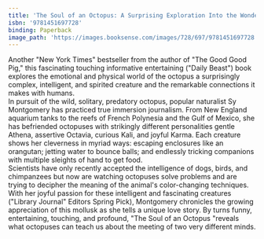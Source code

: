 ```yaml
---
title: 'The Soul of an Octopus: A Surprising Exploration Into the Wonder of Consciousness'
isbn: '9781451697728'
binding: Paperback
image_path: 'https://images.booksense.com/images/728/697/9781451697728.jpg'
---
```



Another "New York Times" bestseller from the author of "The Good Good Pig," this fascinating touching informative entertaining ("Daily Beast") book explores the emotional and physical world of the octopus a surprisingly complex, intelligent, and spirited creature and the remarkable connections it makes with humans.
<br>In pursuit of the wild, solitary, predatory octopus, popular naturalist Sy Montgomery has practiced true immersion journalism. From New England aquarium tanks to the reefs of French Polynesia and the Gulf of Mexico, she has befriended octopuses with strikingly different personalities gentle Athena, assertive Octavia, curious Kali, and joyful Karma. Each creature shows her cleverness in myriad ways: escaping enclosures like an orangutan; jetting water to bounce balls; and endlessly tricking companions with multiple sleights of hand to get food.
<br>Scientists have only recently accepted the intelligence of dogs, birds, and chimpanzees but now are watching octopuses solve problems and are trying to decipher the meaning of the animal's color-changing techniques. With her joyful passion for these intelligent and fascinating creatures ("Library Journal" Editors Spring Pick), Montgomery chronicles the growing appreciation of this mollusk as she tells a unique love story. By turns funny, entertaining, touching, and profound, "The Soul of an Octopus "reveals what octopuses can teach us about the meeting of two very different minds.